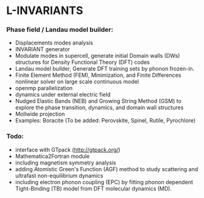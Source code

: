 # L-INVARIANTS
### Phase field / Landau model builder:
- Displacements modes analysis
- INVARIANT generator
- Modulate modes in supercell, generate initial Domain walls (DWs) structures for Density Functional Theory (DFT) codes
- Landau model builder, Generate DFT training sets by phonon frozen-in.
- Finite Element Method (FEM), Minimization, and Finite Differences nonlinear solver on large scale continuous model
- openmp parallelization
- dynamics under external electric field
- Nudged Elastic Bands (NEB) and Growing String Method (GSM) to explore the phase transition, dynamics, and domain wall structures
- Mollwide projection
- Examples: Boracite (To be added: Perovskite, Spinel, Rutile, Pyrochlore)
### Todo:
- interface with GTpack (http://gtpack.org/)
- Mathematica2Fortran module
- including magnetism symmetry analysis
- adding Atomistic Green's Function (AGF) method to study scattering and ultrafast non-equilibrium dynamics
- including electron phonon coupling (EPC) by fitting phonon dependent Tight-Binding (TB) model from DFT molecular dynamics (MD).
